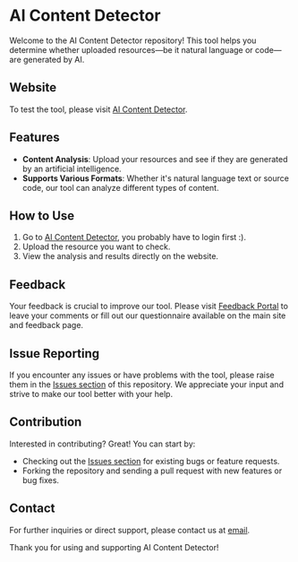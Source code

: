 # AI Content Detector

Welcome to the AI Content Detector repository! This tool helps you determine whether uploaded resources—be it natural language or code—are generated by AI.

## Website

To test the tool, please visit [AI Content Detector](https://www.lintdetect.au/).

## Features

- **Content Analysis**: Upload your resources and see if they are generated by an artificial intelligence.
- **Supports Various Formats**: Whether it's natural language text or source code, our tool can analyze different types of content.

## How to Use

1. Go to [AI Content Detector](https://www.lintdetect.au/ai-context-detector), you probably have to login first :).
2. Upload the resource you want to check.
3. View the analysis and results directly on the website.

## Feedback

Your feedback is crucial to improve our tool. Please visit [Feedback Portal](https://forms.gle/yEne71dxckgthHja7) to leave your comments or fill out our questionnaire available on the main site and feedback page.

## Issue Reporting

If you encounter any issues or have problems with the tool, please raise them in the [Issues section](https://github.com/Anbrose/lintdetect/issues) of this repository. We appreciate your input and strive to make our tool better with your help.

## Contribution

Interested in contributing? Great! You can start by:

- Checking out the [Issues section](https://github.com/Anbrose/lintdetect/issues) for existing bugs or feature requests.
- Forking the repository and sending a pull request with new features or bug fixes.

## Contact

For further inquiries or direct support, please contact us at [email](mailto:zemons@outlook.com).

Thank you for using and supporting AI Content Detector!

